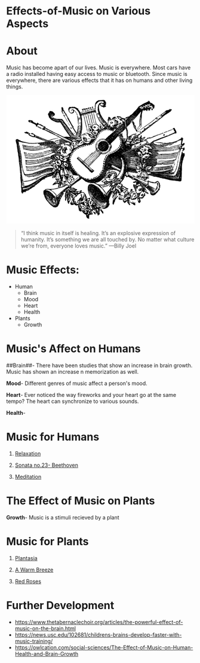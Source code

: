 # Effects-of-Music on Various Aspects

# About
Music has become apart of our lives. Music is everywhere. Most cars have a radio installed having easy access to music or bluetooth. Since music is everywhere, there are various effects that it has on humans and other living things. 

![music](./planty.jpg)

> “I think music in itself is healing. It’s an explosive expression of humanity. It’s something we are all touched by. No matter what culture we’re from, everyone loves music.” —Billy Joel

# Music Effects:
* Human 
   * Brain
   * Mood
   * Heart
   * Health
* Plants 
   * Growth 

# Music's Affect on Humans
   ##Brain##-  There have been studies that show an increase in brain growth. Music has shown an increase n memorization as well.

   **Mood**- Different genres of music affect a person's mood. 

   **Heart**- Ever noticed the way fireworks and your heart go at the same tempo? The heart can synchronize to various sounds.

   **Health**- 
# Music for Humans
   1. [Relaxation](https://www.youtube.com/watch?time_continue=7&v=o5crUrbVnfs)

   1. [Sonata no.23- Beethoven](https://www.youtube.com/watch?time_continue=22&v=rP4pSomJnDE)

   1. [Meditation](https://www.youtube.com/watch?v=7MqF0d0PQMc)
   
# The Effect of Music on Plants
   **Growth**- Music is a stimuli recieved by a plant

# Music for Plants
   1. [Plantasia](https://www.youtube.com/watch?v=hnYSayGjlnY)

   1. [A Warm Breeze](https://www.youtube.com/watch?v=zP4b3G2m9aQ)

   1. [Red Roses](https://www.youtube.com/watch?v=c7s4_DTjai0)


# Further Development
   * https://www.thetabernaclechoir.org/articles/the-powerful-effect-of-music-on-the-brain.html
   * https://news.usc.edu/102681/childrens-brains-develop-faster-with-music-training/
   * https://owlcation.com/social-sciences/The-Effect-of-Music-on-Human-Health-and-Brain-Growth
